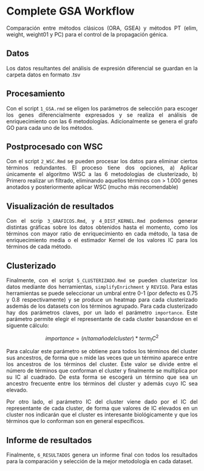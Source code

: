<div align="justify">
  
# Complete GSA Workflow


Comparación entre métodos clásicos (ORA, GSEA) y métodos PT (elim, weight, weight01 y PC) para el control de la propagación génica.


## Datos
Los datos resultantes del análisis de expresión diferencial se guardan en la carpeta datos en formato .tsv

## Procesamiento

Con el script `1_GSA.rmd` se eligen los parámetros de selección para escoger los genes diferencialmente expresados y se realiza el análisis de enriquecimiento con las 6 metodologías. Adicionalmente se genera el grafo GO para cada uno de los métodos.


## Postprocesado con WSC

Con el script `2_WSC.Rmd` se pueden procesar los datos para eliminar ciertos términos redundantes. El proceso tiene dos opciones, a) Aplicar únicamente el algoritmo WSC a las 6 metodologias de clusterizado, b) Primero realizar un filtrado, eliminando aquellos términos con > 1.000 genes anotados y posteriormente aplicar WSC (mucho más recomendable)

## Visualización de resultados

Con el scrip `3_GRAFICOS.Rmd`, y `4_DIST_KERNEL.Rmd` podemos generar distintas gráficas sobre los datos obtenidos hasta el momento, como los términos con mayor ratio de enriquecimiento en cada método, la tasa de enriquecimiento media o el estimador Kernel de los valores IC para los términos de cada método.

## Clusterizado

Finalmente, con el script `5_CLUSTERIZADO.Rmd` se pueden clusterizar los datos mediante dos herramientas, `simplifyEnrichment` y `REVIGO`. Para estas herramientas se puede seleccionar un umbral entre 0-1 (por defecto es 0.75 y 0.8 respectivamente) y se produce un heatmap para cada clusterizado asdemás de los datasets con los términos agrupado. Para cada clusterizado hay dos parámetros claves, por un lado el parámetro `importance`. Este parámetro permite elegir el representante de cada cluster basandose en el siguente cálculo:

$$
importance = (n/tamaño del cluster) * term_IC^2
$$

Para calcular este parámetro se obtiene para todos los términos del cluster sus ancestros, de forma que `n` mide las veces que un término aparece entre los ancestros de los términos del cluster. Este valor se divide entre el número de términos que conforman el cluster y finalmente se multiplica por su IC al cuadrado. De esta forma se escogerá un término que sea un ancestro frecuente entre los términos del cluster y además cuyo IC sea elevado.

Por otro lado, el parámetro IC del cluster viene dado por el IC del representante de cada cluster, de forma que valores de IC elevados en un cluster nos indicarán que el cluster es interesante biológicamente y que los términos que lo conforman son en general específicos.

## Informe de resultados

Finalmente, `6_RESULTADOS` genera un informe final con todos los resultados para la comparación y selección de la mejor metodología en cada dataset.
